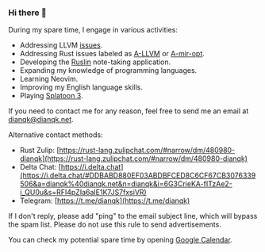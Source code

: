 ### Hi there 👋

During my spare time, I engage in various activities:

- Addressing LLVM [issues](https://github.com/llvm/llvm-project/issues/assigned/DianQK).
- Addressing Rust issues labeled as [A-LLVM](https://github.com/rust-lang/rust/issues?q=is%3Aissue+label%3AA-LLVM+assignee%3ADianQK+is%3Aopen) or [A-mir-opt](https://github.com/rust-lang/rust/issues?q=is%3Aopen+label%3AA-mir-opt+assignee%3ADianQK).
- Developing the [Ruslin](https://github.com/ruslin-note) note-taking application.
- Expanding my knowledge of programming languages.
- Learning Neovim.
- Improving my English language skills.
- Playing [Splatoon 3](https://splatoon.nintendo.com/).

If you need to contact me for any reason, feel free to send me an email at dianqk@dianqk.net.

Alternative contact methods:

- Rust Zulip: [https://rust-lang.zulipchat.com/#narrow/dm/480980-dianqk](https://rust-lang.zulipchat.com/#narrow/dm/480980-dianqk)
- Delta Chat: [https://i.delta.chat](https://i.delta.chat/#DDBABD880EF03ABDBFCED8C6CF67CB3076339506&a=dianqk%40dianqk.net&n=dianqk&i=6G3CrieKA-fITzAe2-i_QU0u&s=RFI4pZIa6aIE1K7JS7fxsiVR)
- Telegram: [https://t.me/dianqk](https://t.me/dianqk)

If I don't reply, please add "ping" to the email subject line, which will bypass the spam list. Please do not use this rule to send advertisements.

You can check my potential spare time by opening [Google Calendar](https://calendar.google.com/calendar/embed?src=7c99b281e16056c8c993fc03a3ec7120599d239def52b1fdc8e586c27f1dc789%40group.calendar.google.com&ctz=Asia%2FShanghai).
